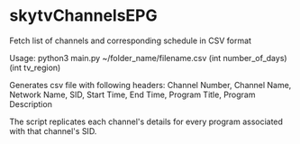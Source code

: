 # skytvChannelsEPG
Fetch list of channels and corresponding schedule in CSV format

Usage: python3 main.py ~/folder_name/filename.csv (int number_of_days) (int tv_region)

Generates csv file with following headers:
Channel Number, Channel Name, Network Name, SID, Start Time, End Time, Program Title, Program Description

The script replicates each channel's details for every program associated with that channel's SID.
